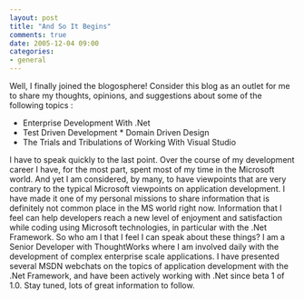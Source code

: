 ```yaml
---
layout: post
title: "And So It Begins"
comments: true
date: 2005-12-04 09:00
categories:
- general
---
```

Well, I finally joined the blogosphere! Consider this blog as an outlet for me to share my thoughts, opinions, and suggestions about some of the following topics : 

* Enterprise Development With .Net 
* Test Driven Development * Domain Driven Design 
* The Trials and Tribulations of Working With Visual Studio 

I have to speak quickly to the last point. Over the course of my development career I have, for the most part, spent most of my time in the Microsoft world. And yet I am considered, by many, to have viewpoints that are very contrary to the typical Microsoft viewpoints on application development. I have made it one of my personal missions to share information that is definitely not common place in the MS world right now. Information that I feel can help developers reach a new level of enjoyment and satisfaction while coding using Microsoft technologies, in particular with the .Net Framework. So who am I that I feel I can speak about these things? I am a Senior Developer with ThoughtWorks where I am involved daily with the development of complex enterprise scale applications. I have presented several MSDN webchats on the topics of application development with the .Net Framework, and have been actively working with .Net since beta 1 of 1.0. Stay tuned, lots of great information to follow.




